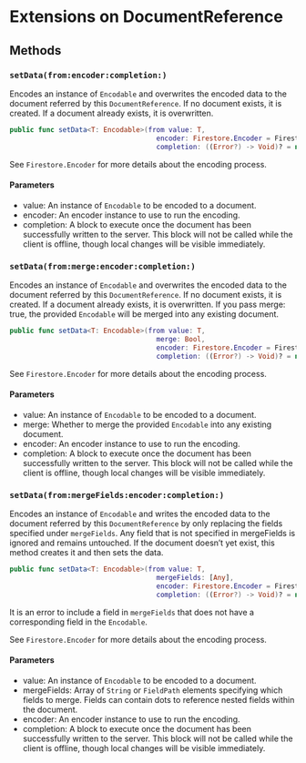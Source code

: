 # Extensions on DocumentReference

## Methods

### `setData(from:encoder:completion:)`

Encodes an instance of `Encodable` and overwrites the encoded data
to the document referred by this `DocumentReference`. If no document exists,
it is created. If a document already exists, it is overwritten.

``` swift
public func setData<T: Encodable>(from value: T,
                                    encoder: Firestore.Encoder = Firestore.Encoder(),
                                    completion: ((Error?) -> Void)? = nil) throws 
```

See `Firestore.Encoder` for more details about the encoding process.

#### Parameters

  - value: An instance of `Encodable` to be encoded to a document.
  - encoder: An encoder instance to use to run the encoding.
  - completion: A block to execute once the document has been successfully written to the server. This block will not be called while the client is offline, though local changes will be visible immediately.

### `setData(from:merge:encoder:completion:)`

Encodes an instance of `Encodable` and overwrites the encoded data
to the document referred by this `DocumentReference`. If no document exists,
it is created. If a document already exists, it is overwritten.  If you pass
merge:​true, the provided `Encodable` will be merged into any existing document.

``` swift
public func setData<T: Encodable>(from value: T,
                                    merge: Bool,
                                    encoder: Firestore.Encoder = Firestore.Encoder(),
                                    completion: ((Error?) -> Void)? = nil) throws 
```

See `Firestore.Encoder` for more details about the encoding process.

#### Parameters

  - value: An instance of `Encodable` to be encoded to a document.
  - merge: Whether to merge the provided `Encodable` into any existing document.
  - encoder: An encoder instance to use to run the encoding.
  - completion: A block to execute once the document has been successfully written to the server. This block will not be called while the client is offline, though local changes will be visible immediately.

### `setData(from:mergeFields:encoder:completion:)`

Encodes an instance of `Encodable` and writes the encoded data to the document referred
by this `DocumentReference` by only replacing the fields specified under `mergeFields`.
Any field that is not specified in mergeFields is ignored and remains untouched. If the
document doesn’t yet exist, this method creates it and then sets the data.

``` swift
public func setData<T: Encodable>(from value: T,
                                    mergeFields: [Any],
                                    encoder: Firestore.Encoder = Firestore.Encoder(),
                                    completion: ((Error?) -> Void)? = nil) throws 
```

It is an error to include a field in `mergeFields` that does not have a corresponding
field in the `Encodable`.

See `Firestore.Encoder` for more details about the encoding process.

#### Parameters

  - value: An instance of `Encodable` to be encoded to a document.
  - mergeFields: Array of `String` or `FieldPath` elements specifying which fields to merge. Fields can contain dots to reference nested fields within the document.
  - encoder: An encoder instance to use to run the encoding.
  - completion: A block to execute once the document has been successfully written to the server. This block will not be called while the client is offline, though local changes will be visible immediately.
